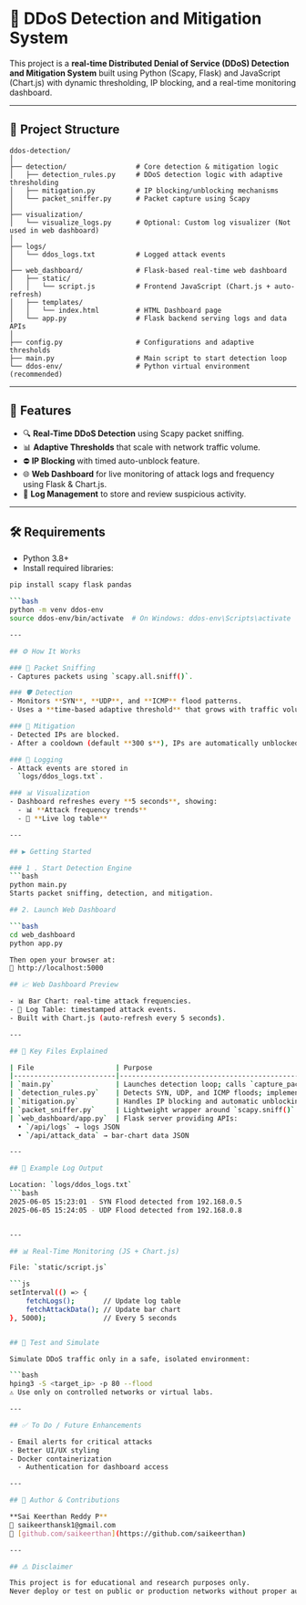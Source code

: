 # 🚨 DDoS Detection and Mitigation System

This project is a **real-time Distributed Denial of Service (DDoS) Detection and Mitigation System** built using Python (Scapy, Flask) and JavaScript (Chart.js) with dynamic thresholding, IP blocking, and a real-time monitoring dashboard.

---

## 📁 Project Structure

```text
ddos-detection/
│
├── detection/                 # Core detection & mitigation logic
│   ├── detection_rules.py     # DDoS detection logic with adaptive thresholding
│   ├── mitigation.py          # IP blocking/unblocking mechanisms
│   └── packet_sniffer.py      # Packet capture using Scapy
│
├── visualization/
│   └── visualize_logs.py      # Optional: Custom log visualizer (Not used in web dashboard)
│
├── logs/
│   └── ddos_logs.txt          # Logged attack events
│
├── web_dashboard/             # Flask-based real-time web dashboard
│   ├── static/
│   │   └── script.js          # Frontend JavaScript (Chart.js + auto-refresh)
│   ├── templates/
│   │   └── index.html         # HTML Dashboard page
│   └── app.py                 # Flask backend serving logs and data APIs
│
├── config.py                  # Configurations and adaptive thresholds
├── main.py                    # Main script to start detection loop
└── ddos-env/                  # Python virtual environment (recommended)

```

---

## 🚀 Features

- 🔍 **Real-Time DDoS Detection** using Scapy packet sniffing.
- 📊 **Adaptive Thresholds** that scale with network traffic volume.
- ⛔ **IP Blocking** with timed auto-unblock feature.
- 🌐 **Web Dashboard** for live monitoring of attack logs and frequency using Flask & Chart.js.
- 📁 **Log Management** to store and review suspicious activity.

---

## 🛠 Requirements

- Python 3.8+
- Install required libraries:

```bash
pip install scapy flask pandas

```bash
python -m venv ddos-env
source ddos-env/bin/activate  # On Windows: ddos-env\Scripts\activate

---

## ⚙️ How It Works

### 📡 Packet Sniffing
- Captures packets using `scapy.all.sniff()`.

### 🛡️ Detection
- Monitors **SYN**, **UDP**, and **ICMP** flood patterns.  
- Uses a **time-based adaptive threshold** that grows with traffic volume.

### 🚫 Mitigation
- Detected IPs are blocked.  
- After a cooldown (default **300 s**), IPs are automatically unblocked.

### 📝 Logging
- Attack events are stored in  
  `logs/ddos_logs.txt`.

### 📊 Visualization
- Dashboard refreshes every **5 seconds**, showing:  
  - 📊 **Attack frequency trends**  
  - 🧾 **Live log table**

---

## ▶️ Getting Started

### 1 . Start Detection Engine
```bash
python main.py
Starts packet sniffing, detection, and mitigation.

## 2. Launch Web Dashboard

```bash
cd web_dashboard
python app.py

Then open your browser at:  
📍 http://localhost:5000

## 📈 Web Dashboard Preview

- 📊 Bar Chart: real-time attack frequencies.
- 🧾 Log Table: timestamped attack events.
- Built with Chart.js (auto-refresh every 5 seconds).

---

## 📄 Key Files Explained

| File                    | Purpose                                                                                  |
|-------------------------|------------------------------------------------------------------------------------------|
| `main.py`               | Launches detection loop; calls `capture_packets()` with `attack_handler()`.              |
| `detection_rules.py`    | Detects SYN, UDP, and ICMP floods; implements adaptive thresholding.                     |
| `mitigation.py`         | Handles IP blocking and automatic unblocking.                                            |
| `packet_sniffer.py`     | Lightweight wrapper around `scapy.sniff()`.                                              |
| `web_dashboard/app.py`  | Flask server providing APIs:  
  • `/api/logs` → logs JSON  
  • `/api/attack_data` → bar-chart data JSON                                              |

---

## 📌 Example Log Output

Location: `logs/ddos_logs.txt`
```bash
2025-06-05 15:23:01 - SYN Flood detected from 192.168.0.5
2025-06-05 15:24:05 - UDP Flood detected from 192.168.0.8


---

## 📊 Real-Time Monitoring (JS + Chart.js)

File: `static/script.js`

```js
setInterval(() => {
    fetchLogs();       // Update log table
    fetchAttackData(); // Update bar chart
}, 5000);              // Every 5 seconds


## 🧪 Test and Simulate

Simulate DDoS traffic only in a safe, isolated environment:

```bash
hping3 -S <target_ip> -p 80 --flood
⚠️ Use only on controlled networks or virtual labs.

---

## ✅ To Do / Future Enhancements

- Email alerts for critical attacks
- Better UI/UX styling
- Docker containerization
  - Authentication for dashboard access

---

## 🧠 Author & Contributions

**Sai Keerthan Reddy P**  
📧 saikeerthansk1@gmail.com  
🔗 [github.com/saikeerthan](https://github.com/saikeerthan)

---

## ⚠️ Disclaimer

This project is for educational and research purposes only.  
Never deploy or test on public or production networks without proper authorization.
